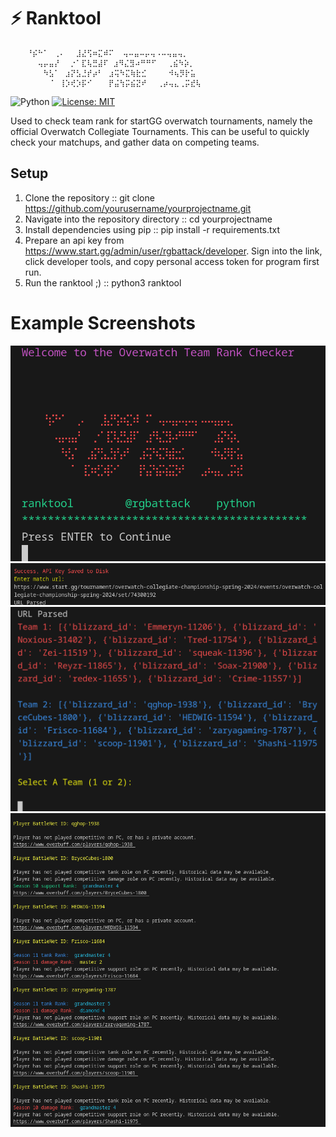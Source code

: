 
# ⚡ Ranktool
```
⠀⠀⠀⠘⡮⠓⠁⠀⢀⠄⠀⠀⣸⣜⢫⠶⣍⠾⠍  ⢤⠤⣤⠤⡤⢤⠠⠤⢤⣤⢤⡀ ⠀⠀
⠀⠀⠀⠀⠀⢤⡤⣤⡜⠀⠀⡐⠁⣏⢧⣛⣼⠏ ⣰⠻⣌⣻⠴⠛⠛⠋⠀⠀⢀⣮⠳⡵⡀⠀⠀⠀⠀⠀⠀
⠀⠀⠀⠀⠀⠀⠳⣣⠁⠀⣰⡝⣣⣘⡞⡴⠃⠀⣰⢭⠳⣍⢷⣗⣊⠀⠀⠀⠀⠺⢦⡻⡗⣥⠀⠀⠀⠀
⠀⠀⠀⠀⠀⠀⠀⠈⠀⢸⡱⢞⡱⡯⠊⠀⠀⠀⡟⣬⢳⡭⣮⣝⠞⠀⠀⢀⡴⢤⣄⢀⡭⣞⢧                              
```
![Python](https://img.shields.io/endpoint?url=https://gist.githubusercontent.com/TeKrop/15a234815aa74059953a766a10e92688/raw/python-version.json)
[![License: MIT](https://img.shields.io/github/license/TeKrop/overfast-api)](https://github.com/TeKrop/overfast-api/blob/master/LICENSE)


Used to check team rank for startGG overwatch tournaments, namely the official Overwatch Collegiate Tournaments. This can be useful to quickly check your matchups, and gather data on 
competing teams.
## Setup
1. Clone the repository :: git clone https://github.com/yourusername/yourprojectname.git
2. Navigate into the repository directory :: cd yourprojectname
3. Install dependencies using pip :: pip install -r requirements.txt
4. Prepare an api key from https://www.start.gg/admin/user/rgbattack/developer. Sign into the link, click developer tools, and copy personal access token for program first run.
5. Run the ranktool ;) :: python3 ranktool

<h1>Example Screenshots</h1>
<img src=screenshot1.png>
<img src=screenshot2.png>
<img src=screenshot3.png>
<img src=screenshot4.png>


